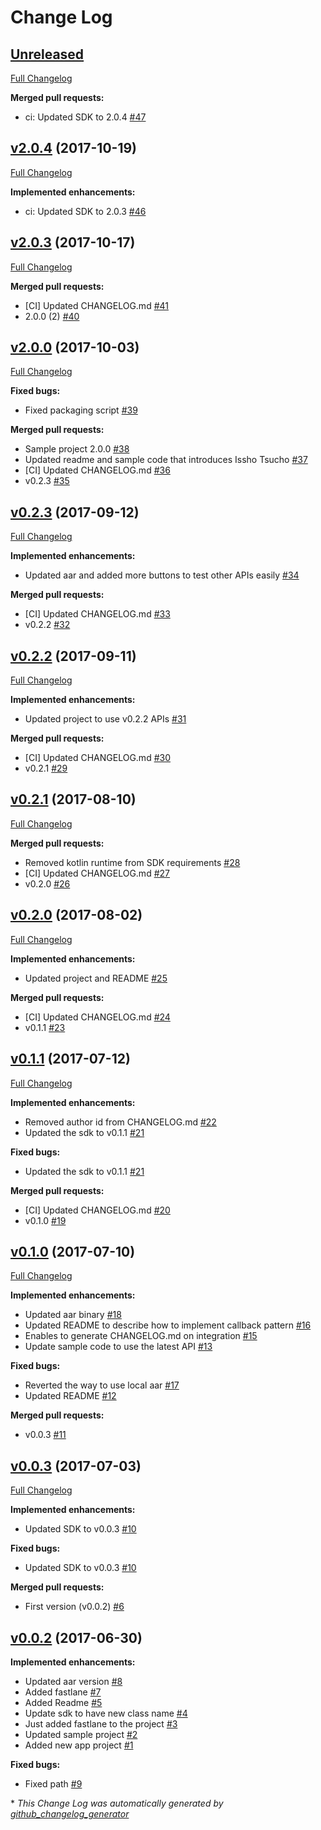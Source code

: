 # Change Log

## [Unreleased](https://github.com/moneytree/mt-link-android-sdk-example/tree/HEAD)

[Full Changelog](https://github.com/moneytree/mt-link-android-sdk-example/compare/v2.0.4...HEAD)

**Merged pull requests:**

- ci: Updated SDK to 2.0.4 [\#47](https://github.com/moneytree/mt-link-android-sdk-example/pull/47)

## [v2.0.4](https://github.com/moneytree/mt-link-android-sdk-example/tree/v2.0.4) (2017-10-19)
[Full Changelog](https://github.com/moneytree/mt-link-android-sdk-example/compare/v2.0.3...v2.0.4)

**Implemented enhancements:**

- ci: Updated SDK to 2.0.3 [\#46](https://github.com/moneytree/mt-link-android-sdk-example/pull/46)

## [v2.0.3](https://github.com/moneytree/mt-link-android-sdk-example/tree/v2.0.3) (2017-10-17)
[Full Changelog](https://github.com/moneytree/mt-link-android-sdk-example/compare/v2.0.0...v2.0.3)

**Merged pull requests:**

- \[CI\] Updated CHANGELOG.md [\#41](https://github.com/moneytree/mt-link-android-sdk-example/pull/41)
- 2.0.0 \(2\) [\#40](https://github.com/moneytree/mt-link-android-sdk-example/pull/40)

## [v2.0.0](https://github.com/moneytree/mt-link-android-sdk-example/tree/v2.0.0) (2017-10-03)
[Full Changelog](https://github.com/moneytree/mt-link-android-sdk-example/compare/v0.2.3...v2.0.0)

**Fixed bugs:**

- Fixed packaging script [\#39](https://github.com/moneytree/mt-link-android-sdk-example/pull/39)

**Merged pull requests:**

- Sample project 2.0.0 [\#38](https://github.com/moneytree/mt-link-android-sdk-example/pull/38)
- Updated readme and sample code that introduces Issho Tsucho [\#37](https://github.com/moneytree/mt-link-android-sdk-example/pull/37)
- \[CI\] Updated CHANGELOG.md [\#36](https://github.com/moneytree/mt-link-android-sdk-example/pull/36)
- v0.2.3 [\#35](https://github.com/moneytree/mt-link-android-sdk-example/pull/35)

## [v0.2.3](https://github.com/moneytree/mt-link-android-sdk-example/tree/v0.2.3) (2017-09-12)
[Full Changelog](https://github.com/moneytree/mt-link-android-sdk-example/compare/v0.2.2...v0.2.3)

**Implemented enhancements:**

- Updated aar and added more buttons to test other APIs easily [\#34](https://github.com/moneytree/mt-link-android-sdk-example/pull/34)

**Merged pull requests:**

- \[CI\] Updated CHANGELOG.md [\#33](https://github.com/moneytree/mt-link-android-sdk-example/pull/33)
- v0.2.2 [\#32](https://github.com/moneytree/mt-link-android-sdk-example/pull/32)

## [v0.2.2](https://github.com/moneytree/mt-link-android-sdk-example/tree/v0.2.2) (2017-09-11)
[Full Changelog](https://github.com/moneytree/mt-link-android-sdk-example/compare/v0.2.1...v0.2.2)

**Implemented enhancements:**

- Updated project to use v0.2.2 APIs [\#31](https://github.com/moneytree/mt-link-android-sdk-example/pull/31)

**Merged pull requests:**

- \[CI\] Updated CHANGELOG.md [\#30](https://github.com/moneytree/mt-link-android-sdk-example/pull/30)
- v0.2.1 [\#29](https://github.com/moneytree/mt-link-android-sdk-example/pull/29)

## [v0.2.1](https://github.com/moneytree/mt-link-android-sdk-example/tree/v0.2.1) (2017-08-10)
[Full Changelog](https://github.com/moneytree/mt-link-android-sdk-example/compare/v0.2.0...v0.2.1)

**Merged pull requests:**

- Removed kotlin runtime from SDK requirements [\#28](https://github.com/moneytree/mt-link-android-sdk-example/pull/28)
- \[CI\] Updated CHANGELOG.md [\#27](https://github.com/moneytree/mt-link-android-sdk-example/pull/27)
- v0.2.0 [\#26](https://github.com/moneytree/mt-link-android-sdk-example/pull/26)

## [v0.2.0](https://github.com/moneytree/mt-link-android-sdk-example/tree/v0.2.0) (2017-08-02)
[Full Changelog](https://github.com/moneytree/mt-link-android-sdk-example/compare/v0.1.1...v0.2.0)

**Implemented enhancements:**

- Updated project and README [\#25](https://github.com/moneytree/mt-link-android-sdk-example/pull/25)

**Merged pull requests:**

- \[CI\] Updated CHANGELOG.md [\#24](https://github.com/moneytree/mt-link-android-sdk-example/pull/24)
- v0.1.1 [\#23](https://github.com/moneytree/mt-link-android-sdk-example/pull/23)

## [v0.1.1](https://github.com/moneytree/mt-link-android-sdk-example/tree/v0.1.1) (2017-07-12)
[Full Changelog](https://github.com/moneytree/mt-link-android-sdk-example/compare/v0.1.0...v0.1.1)

**Implemented enhancements:**

- Removed author id from CHANGELOG.md [\#22](https://github.com/moneytree/mt-link-android-sdk-example/pull/22)
- Updated the sdk to v0.1.1 [\#21](https://github.com/moneytree/mt-link-android-sdk-example/pull/21)

**Fixed bugs:**

- Updated the sdk to v0.1.1 [\#21](https://github.com/moneytree/mt-link-android-sdk-example/pull/21)

**Merged pull requests:**

- \[CI\] Updated CHANGELOG.md [\#20](https://github.com/moneytree/mt-link-android-sdk-example/pull/20)
- v0.1.0 [\#19](https://github.com/moneytree/mt-link-android-sdk-example/pull/19)

## [v0.1.0](https://github.com/moneytree/mt-link-android-sdk-example/tree/v0.1.0) (2017-07-10)
[Full Changelog](https://github.com/moneytree/mt-link-android-sdk-example/compare/v0.0.3...v0.1.0)

**Implemented enhancements:**

- Updated aar binary [\#18](https://github.com/moneytree/mt-link-android-sdk-example/pull/18)
- Updated README to describe how to implement callback pattern [\#16](https://github.com/moneytree/mt-link-android-sdk-example/pull/16)
- Enables to generate CHANGELOG.md on integration [\#15](https://github.com/moneytree/mt-link-android-sdk-example/pull/15)
- Update sample code to use the latest API [\#13](https://github.com/moneytree/mt-link-android-sdk-example/pull/13)

**Fixed bugs:**

- Reverted the way to use local aar [\#17](https://github.com/moneytree/mt-link-android-sdk-example/pull/17)
- Updated README [\#12](https://github.com/moneytree/mt-link-android-sdk-example/pull/12)

**Merged pull requests:**

- v0.0.3 [\#11](https://github.com/moneytree/mt-link-android-sdk-example/pull/11)

## [v0.0.3](https://github.com/moneytree/mt-link-android-sdk-example/tree/v0.0.3) (2017-07-03)
[Full Changelog](https://github.com/moneytree/mt-link-android-sdk-example/compare/v0.0.2...v0.0.3)

**Implemented enhancements:**

- Updated SDK to v0.0.3 [\#10](https://github.com/moneytree/mt-link-android-sdk-example/pull/10)

**Fixed bugs:**

- Updated SDK to v0.0.3 [\#10](https://github.com/moneytree/mt-link-android-sdk-example/pull/10)

**Merged pull requests:**

- First version \(v0.0.2\) [\#6](https://github.com/moneytree/mt-link-android-sdk-example/pull/6)

## [v0.0.2](https://github.com/moneytree/mt-link-android-sdk-example/tree/v0.0.2) (2017-06-30)
**Implemented enhancements:**

- Updated aar version [\#8](https://github.com/moneytree/mt-link-android-sdk-example/pull/8)
- Added fastlane [\#7](https://github.com/moneytree/mt-link-android-sdk-example/pull/7)
- Added Readme [\#5](https://github.com/moneytree/mt-link-android-sdk-example/pull/5)
- Update sdk to have new class name [\#4](https://github.com/moneytree/mt-link-android-sdk-example/pull/4)
- Just added fastlane to the project [\#3](https://github.com/moneytree/mt-link-android-sdk-example/pull/3)
- Updated sample project [\#2](https://github.com/moneytree/mt-link-android-sdk-example/pull/2)
- Added new app project [\#1](https://github.com/moneytree/mt-link-android-sdk-example/pull/1)

**Fixed bugs:**

- Fixed path [\#9](https://github.com/moneytree/mt-link-android-sdk-example/pull/9)



\* *This Change Log was automatically generated by [github_changelog_generator](https://github.com/skywinder/Github-Changelog-Generator)*